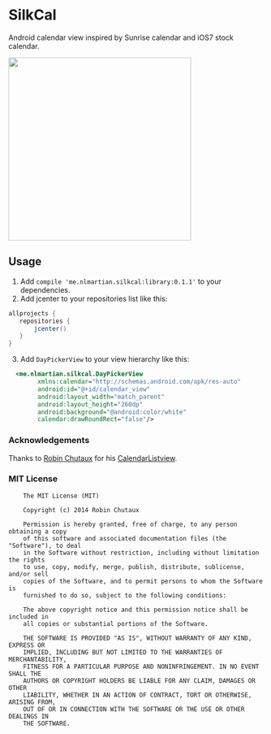 # SilkCal
Android calendar view inspired by Sunrise calendar and iOS7 stock calendar.

<img src="https://github.com/NLMartian/SilkCal/raw/master/images/screenshot.gif" width="360">

Usage
-----

1. Add `compile 'me.nlmartian.silkcal:library:0.1.1'` to your dependencies.
2. Add jcenter to your repositories list like this:

```groovy
allprojects {
   repositories {
       jcenter()
   }
}
```

3. Add `DayPickerView` to your view hierarchy like this:

```xml
  <me.nlmartian.silkcal.DayPickerView
        xmlns:calendar="http://schemas.android.com/apk/res-auto"
        android:id="@+id/calendar_view"
        android:layout_width="match_parent"
        android:layout_height="260dp"
        android:background="@android:color/white"
        calendar:drawRoundRect="false"/>
```

### Acknowledgements

Thanks to [Robin Chutaux](https://github.com/traex) for his [CalendarListview](https://github.com/traex/CalendarListview).

### MIT License

```
    The MIT License (MIT)
    
    Copyright (c) 2014 Robin Chutaux
    
    Permission is hereby granted, free of charge, to any person obtaining a copy
    of this software and associated documentation files (the "Software"), to deal
    in the Software without restriction, including without limitation the rights
    to use, copy, modify, merge, publish, distribute, sublicense, and/or sell
    copies of the Software, and to permit persons to whom the Software is
    furnished to do so, subject to the following conditions:
    
    The above copyright notice and this permission notice shall be included in
    all copies or substantial portions of the Software.
    
    THE SOFTWARE IS PROVIDED "AS IS", WITHOUT WARRANTY OF ANY KIND, EXPRESS OR
    IMPLIED, INCLUDING BUT NOT LIMITED TO THE WARRANTIES OF MERCHANTABILITY,
    FITNESS FOR A PARTICULAR PURPOSE AND NONINFRINGEMENT. IN NO EVENT SHALL THE
    AUTHORS OR COPYRIGHT HOLDERS BE LIABLE FOR ANY CLAIM, DAMAGES OR OTHER
    LIABILITY, WHETHER IN AN ACTION OF CONTRACT, TORT OR OTHERWISE, ARISING FROM,
    OUT OF OR IN CONNECTION WITH THE SOFTWARE OR THE USE OR OTHER DEALINGS IN
    THE SOFTWARE.
```

